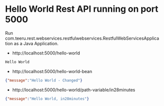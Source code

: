 # Hello World Rest API running on port 5000

Run com.teeru.rest.webservices.restfulwebservices.RestfulWebServicesApplication as a Java Application.

- http://localhost:5000/hello-world

```txt
Hello World
```

- http://localhost:5000/hello-world-bean

```json
{"message":"Hello World - Changed"}
```

- http://localhost:5000/hello-world/path-variable/in28minutes

```json
{"message":"Hello World, in28minutes"}
```


